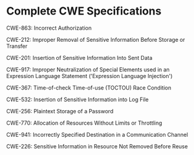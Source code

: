 

# Complete CWE Specifications

CWE-863: Incorrect Authorization

CWE-212: Improper Removal of Sensitive Information Before Storage or Transfer

CWE-201: Insertion of Sensitive Information Into Sent Data

CWE-917: Improper Neutralization of Special Elements used in an Expression Language Statement ('Expression Language Injection')

CWE-367: Time-of-check Time-of-use (TOCTOU) Race Condition

CWE-532: Insertion of Sensitive Information into Log File

CWE-256: Plaintext Storage of a Password

CWE-770: Allocation of Resources Without Limits or Throttling

CWE-941: Incorrectly Specified Destination in a Communication Channel

CWE-226: Sensitive Information in Resource Not Removed Before Reuse